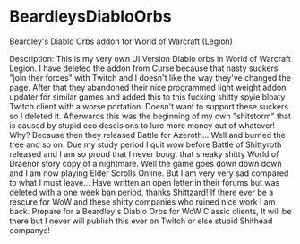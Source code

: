# BeardleysDiabloOrbs
Beardley's Diablo Orbs addon for World of Warcraft (Legion)

Description:
This is my very own UI Version Diablo orbs in World of Warcraft Legion.
I have deleted the addon from Curse because that nasty suckers "join ther forces" with Twitch and I doesn't like the way they've
changed the page. After that they abandoned their nice programmed light weight addon updater for similar games and added this
to this fucking shitty spyie bloaty Twitch client with a worse portation.
Doesn't want to support these suckers so I deleted it.
Afterwards this was the beginning of my own "shitstorm" that is caused by stupid ceo descisions to lure more money out of whatever!
Why? Because then they released Battle for Azeroth... Well and burned the tree and so on. Due my study period I quit wow before
Battle of Shittyroth released and I am so proud that I never bougt that sneaky shitty World of Draenor story copy of a nightmare.
Well the game goes down down down and I am now playing Elder Scrolls Online. But I am very very sad compared to what I must leave...
Have written an open letter in their forums but was deleted with a one week ban period, thanks Shittzard! 
If there ever be a rescure for WoW and these shitty companies who ruined nice work I am back.
Prepare for a Beardley's Diablo Orbs for WoW Classic clients, It will be there but I never will publish this ever on Twitch or else
stupid Shithead companys!
